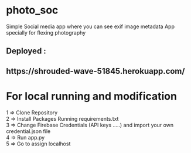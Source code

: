 # photo_soc
Simple Social media app where you can see exif image metadata App specially for flexing photography
<h2>Deployed :<h2>
 <a>https://shrouded-wave-51845.herokuapp.com/</a>
 
<h1>For local running and modification</h1>

 1  => Clone Repository
 <br>
 2  => Install Packages Running requirements.txt 
 <br>
 3  => Change Firebase Credentials (API keys .....) and import your own credential.json file 
 <br>
 4  => Run app.py
 <br>
 5  => Go to assign localhost
